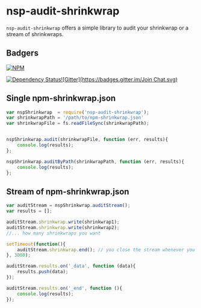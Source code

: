 nsp-audit-shrinkwrap
====================

`nsp-audit-shrinkwrap` offers a simple library to audit your shrinkwrap or a stream of shrinkwraps.

## Badgers

[![NPM](https://nodei.co/npm/nsp-audit-shrinkwrap.png?downloads=true&stars=true)](https://nodei.co/npm/nsp-audit-shrinkwrap/)

[![Dependency Status](https://david-dm.org/nodesecurity/nsp-audit-shrinkwrap.svg)](https://david-dm.org/nodesecurity/nsp-audit-shrinkwrap)[![Gitter](https://badges.gitter.im/Join Chat.svg)](https://gitter.im/nodesecurity/community?utm_source=badge&utm_medium=badge&utm_campaign=pr-badge&utm_content=badge)

## Single npm-shrinkwrap.json

```javascript
var nspShrinkwrap  = require('nsp-audit-shrinkwrap');
var shrinkwrapPath = '/path/to/npm-shrinkwrap.json'
var shrinkwrapFile = fs.readFileSync(shrinkwrapPath);


nspShrinkwrap.audit(shrinkwrapFile, function (err, results){
    console.log(results);
};

nspShrinkwrap.auditByPath(shrinkwrapPath, function (err, results){
    console.log(results);
};
```

## Stream of npm-shrinkwrap.json

```javascript
var auditStream = nspShrinkwrap.auditStream();
var results = [];

auditStream.shrinkwrap.write(shrinkwrap1);
auditStream.shrinkwrap.write(shrinkwrap2);
//... how many shrinkwraps you want

setTimeout(function(){
    auditStream.shrinkwrap.end(); // you close the stream whenever you want :)
}, 3000);

auditStream.results.on('_data', function (data){
    results.push(data);
});

auditStream.results.on('_end', function (){
    console.log(results);
});
```
